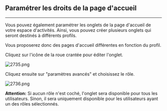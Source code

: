 ## Paramétrer les droits de la page d'accueil
---

Vous pouvez également paramétrer les onglets de la page d'accueil de votre espace d'activités. Ainsi, vous pouvez créer plusieurs onglets qui seront destinés à différents profils.

Vous proposerez donc des pages d'accueil différentes en fonction du profil.

Cliquez sur l'icône de la roue crantée pour éditer l'onglet.

![2735.png](http://www.claroline.net/uploads/custom/images/2735.png)

Cliquez ensuite sur "paramètres avancés" et choisissez le rôle.

![2736.png](http://www.claroline.net/uploads/custom/images/2736.png)

**Attention:** Si aucun rôle n'est coché, l'onglet sera disponible pour tous les utilisateurs. Sinon, il sera uniquement disponible pour les utilisateurs ayant un des rôles sélectionnés.


